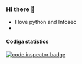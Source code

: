 ### Hi there 👋

<!--
**W1nterFr3ak/W1nterFr3ak** is a ✨ _special_ ✨ repository because its `README.md` (this file) appears on your GitHub profile.

Here are some ideas to get you started:

- 🔭 I’m currently working on ...
- 🌱 I’m currently learning ...
- 👯 I’m looking to collaborate on ...
- 🤔 I’m looking for help with ...
- 💬 Ask me about ...
- 📫 How to reach me: ...
- 😄 Pronouns: ...
- ⚡ Fun fact: ...
-->
- I love python and Infosec 
- 
#### Codiga statistics

<!-- <a href="https://app.codiga.io/public/user/github/W1nterFr3ak">
   <img src="https://app.codiga.io/public/user/github/W1nterFr3ak" alt="code inspector badge" />
</a>
 -->
 
<a href="https://app.codiga.io/public/user/github/juli1">
   <img src="https://api.codiga.io/public/badge/user/github/juli1" alt="code inspector badge" />
</a>

